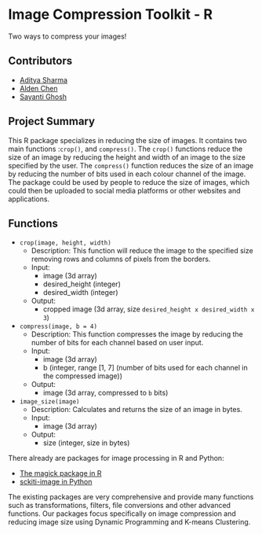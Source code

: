 # Image Compression Toolkit - R
Two ways to compress your images!

## Contributors

- [Aditya Sharma](https://github.com/adityashrm21)
- [Alden Chen](https://github.com/aldenchen)
- [Sayanti Ghosh](https://github.com/Sayanti86)

## Project Summary

This R package specializes in reducing the size of images. It contains two main functions :`crop()`, and `compress()`. The `crop()` functions reduce the size of an image by reducing the height and width of an image to the size specified by the user. The `compress()` function reduces the size of an image by reducing the number of bits used in each colour channel of the image. The package could be used by people to reduce the size of images, which could then be uploaded to social media platforms or other websites and applications.

## Functions

- `crop(image, height, width)`
  - Description:
    This function will reduce the image to the specified size removing rows and columns of pixels from the borders.
  - Input:
    - image (3d array)
    - desired_height (integer)
    - desired_width (integer)
  - Output:
    - cropped image (3d array, size `desired_height x desired_width x 3`)
- `compress(image, b = 4)`
  - Description:
    This function compresses the image by reducing the number of bits for each channel based on user input.
  - Input:
    - image (3d array)
    - b (integer, range [1, 7] (number of bits used for each channel in the compressed image))
  - Output:
    - image (3d array, compressed to `b` bits)
- `image_size(image)`
  - Description:
    Calculates and returns the size of an image in bytes.
  - Input:
    - image (3d array)
  - Output:
    - size (integer, size in bytes)

There already are packages for image processing in R and Python:
  - [The magick package in R](https://cran.r-project.org/web/packages/magick/vignettes/intro.html)
  - [sckiti-image in Python](https://scikit-image.org/)

The existing packages are very comprehensive and provide many functions such as transformations, filters, file conversions and other advanced functions. Our packages focus specifically on image compression and reducing image size using Dynamic Programming and K-means Clustering.

